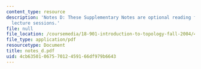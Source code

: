 ```yaml
---
content_type: resource
description: 'Notes D: These Supplementary Notes are optional reading for the corresponding
  lecture sessions.'
file: null
file_location: /coursemedia/18-901-introduction-to-topology-fall-2004/4cb6350106757012459166df979b6643_notes_d.pdf
file_type: application/pdf
resourcetype: Document
title: notes_d.pdf
uid: 4cb63501-0675-7012-4591-66df979b6643
---
```

